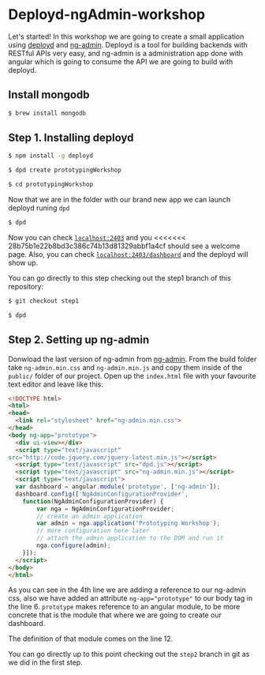 # Deployd-ngAdmin-workshop

Let's started! In this workshop we are going to create a small
application using [deployd](https://github.com/deployd/deployd) and
[ng-admin](https://github.com/marmelab/ng-admin). Deployd is a tool for
building backends with RESTful APIs very easy, and ng-admin is a
administration app done with angular which is going to consume the API
we are going to build with deployd.

## Install mongodb
```bash
$ brew install mongodb
```

## Step 1. Installing deployd

```bash
$ npm install -g deployd

$ dpd create prototypingWorkshop

$ cd prototypingWorkshop
```

Now that we are in the folder with our brand new app we can launch
deployd runing `dpd`

```bash
$ dpd
```

Now you can check [`localhost:2403`](http://localhost:2403) and you
<<<<<<< 28b75b1e22b8bd3c386c74b13d81329abbf1a4cf
should see a welcome page. Also, you can check
[`localhost:2403/dashboard`](http://localhost:2403/dashboard) and the
deployd will show up.

You can go directly to this step checking out the step1 branch of this
repository:

```bash
$ git checkout step1

$ dpd
```

## Step 2. Setting up ng-admin

Donwload the last version of ng-admin from
[ng-admin](https://github.com/marmelab/ng-admin/archive/v0.9.1.zip).
From the build folder take `ng-admin.min.css` and `ng-admin.min.js` and
copy them inside of the `public/` folder of our project. Open up the
`index.html` file with your favourite text editor and leave like this:

```html
<!DOCTYPE html>
<html>
<head>
  <link rel="stylesheet" href="ng-admin.min.css">
</head>
<body ng-app="prototype">
  <div ui-view></div>
  <script type="text/javascript"
src="http://code.jquery.com/jquery-latest.min.js"></script>
  <script type="text/javascript" src="dpd.js"></script>
  <script type="text/javascript" src="ng-admin.min.js"></script>
  <script type="text/javascript">
  var dashboard = angular.module('prototype', ['ng-admin']);
  dashboard.config(['NgAdminConfigurationProvider',
    function(NgAdminConfigurationProvider) {
        var nga = NgAdminConfigurationProvider;
        // create an admin application
        var admin = nga.application('Prototyping Workshop');
        // more configuration here later
        // attach the admin application to the DOM and run it
        nga.configure(admin);
    }]);
  </script>
</body>
</html>
```

As you can see in the 4th line we are adding a reference to our
ng-admin css, also we have added an attribute `ng-app="prototype"`
to our body tag in the line 6. `prototype` makes reference to an angular
module, to be more concrete that is the module that where we are going
to create our dashboard.

The definition of that module comes on the line 12.

You can go directly up to this point checking out the `step2` branch in
git as we did in the first step.
